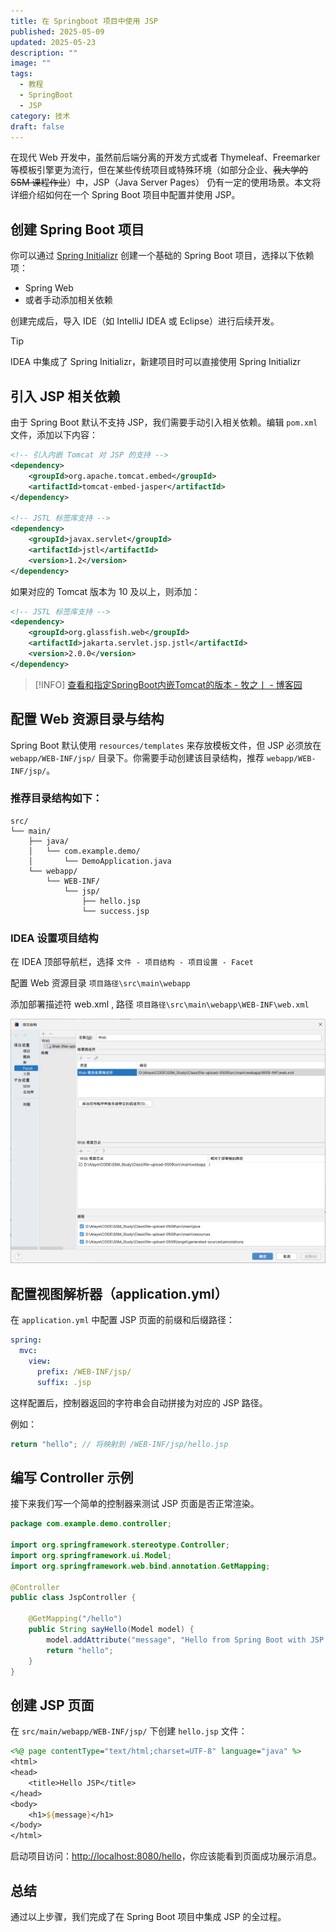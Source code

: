 ```yaml
---
title: 在 Springboot 项目中使用 JSP
published: 2025-05-09
updated: 2025-05-23
description: ""
image: ""
tags:
  - 教程
  - SpringBoot
  - JSP
category: 技术
draft: false
---
```


在现代 Web 开发中，虽然前后端分离的开发方式或者 Thymeleaf、Freemarker 等模板引擎更为流行，但在某些传统项目或特殊环境（如部分企业、~~我大学的 SSM 课程作业~~）中，JSP（Java Server Pages） 仍有一定的使用场景。本文将详细介绍如何在一个 Spring Boot 项目中配置并使用 JSP。

## 创建 Spring Boot 项目

你可以通过 [Spring Initializr](https://start.spring.io/) 创建一个基础的 Spring Boot 项目，选择以下依赖项：

- Spring Web
- 或者手动添加相关依赖

创建完成后，导入 IDE（如 IntelliJ IDEA 或 Eclipse）进行后续开发。

> [!TIP]
> IDEA 中集成了 Spring Initializr，新建项目时可以直接使用 Spring Initializr

## 引入 JSP 相关依赖

由于 Spring Boot 默认不支持 JSP，我们需要手动引入相关依赖。编辑 `pom.xml` 文件，添加以下内容：

```xml
<!-- 引入内嵌 Tomcat 对 JSP 的支持 -->
<dependency>
    <groupId>org.apache.tomcat.embed</groupId>
    <artifactId>tomcat-embed-jasper</artifactId>
</dependency>

<!-- JSTL 标签库支持 -->
<dependency>
    <groupId>javax.servlet</groupId>
    <artifactId>jstl</artifactId>
    <version>1.2</version>
</dependency>
```

如果对应的 Tomcat 版本为 10 及以上，则添加：

```xml
<!-- JSTL 标签库支持 -->
<dependency>  
    <groupId>org.glassfish.web</groupId>  
    <artifactId>jakarta.servlet.jsp.jstl</artifactId>  
    <version>2.0.0</version>  
</dependency>
```

> [!INFO]
> [查看和指定SpringBoot内嵌Tomcat的版本 - 牧之丨 - 博客园](https://www.cnblogs.com/exmyth/p/15479357.html)
## 配置 Web 资源目录与结构

Spring Boot 默认使用 `resources/templates` 来存放模板文件，但 JSP 必须放在 `webapp/WEB-INF/jsp/` 目录下。你需要手动创建该目录结构，推荐 `webapp/WEB-INF/jsp/`。

### 推荐目录结构如下：

```
src/
└── main/
    ├── java/
    │   └── com.example.demo/
    │       └── DemoApplication.java
    └── webapp/
        └── WEB-INF/
            └── jsp/
                ├── hello.jsp
                └── success.jsp
```

### IDEA 设置项目结构

在 IDEA 顶部导航栏，选择 `文件 - 项目结构 - 项目设置 - Facet` 

配置 Web 资源目录 `项目路径\src\main\webapp`

添加部署描述符 web.xml , 路径 `项目路径\src\main\webapp\WEB-INF\web.xml`

![](assets/using-jsp-in-spring-boot/IMG-20250509124834115.png)

## 配置视图解析器（application.yml）

在 `application.yml` 中配置 JSP 页面的前缀和后缀路径：

```yaml
spring:
  mvc:
    view:
      prefix: /WEB-INF/jsp/
      suffix: .jsp
```

这样配置后，控制器返回的字符串会自动拼接为对应的 JSP 路径。

例如：

```java
return "hello"; // 将映射到 /WEB-INF/jsp/hello.jsp
```

## 编写 Controller 示例

接下来我们写一个简单的控制器来测试 JSP 页面是否正常渲染。

```java
package com.example.demo.controller;

import org.springframework.stereotype.Controller;
import org.springframework.ui.Model;
import org.springframework.web.bind.annotation.GetMapping;

@Controller
public class JspController {

    @GetMapping("/hello")
    public String sayHello(Model model) {
        model.addAttribute("message", "Hello from Spring Boot with JSP!");
        return "hello";
    }
}
```

## 创建 JSP 页面

在 `src/main/webapp/WEB-INF/jsp/` 下创建 `hello.jsp` 文件：

```jsp
<%@ page contentType="text/html;charset=UTF-8" language="java" %>
<html>
<head>
    <title>Hello JSP</title>
</head>
<body>
    <h1>${message}</h1>
</body>
</html>
```

启动项目访问：[http://localhost:8080/hello](http://localhost:8080/hello)，你应该能看到页面成功展示消息。

## 总结

通过以上步骤，我们完成了在 Spring Boot 项目中集成 JSP 的全过程。